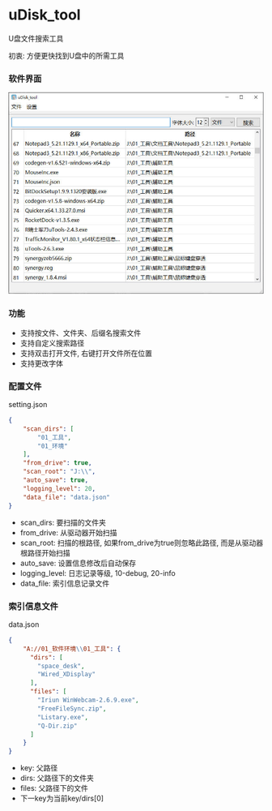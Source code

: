 # uDisk_tool

U盘文件搜索工具 


初衷: 方便更快找到U盘中的所需工具

### 软件界面
![](./imgs/ui.jpg)

### 功能

- 支持按文件、文件夹、后缀名搜索文件
- 支持自定义搜索路径
- 支持双击打开文件, 右键打开文件所在位置
- 支持更改字体

### 配置文件

setting.json
```json
{
    "scan_dirs": [
        "01_工具",
        "01_环境"
    ],
    "from_drive": true,
    "scan_root": "J:\\",
    "auto_save": true,
    "logging_level": 20,
    "data_file": "data.json"
}
```
- scan_dirs: 要扫描的文件夹
- from_drive: 从驱动器开始扫描
- scan_root: 扫描的根路径, 如果from_drive为true则忽略此路径, 而是从驱动器根路径开始扫描
- auto_save: 设置信息修改后自动保存
- logging_level: 日志记录等级, 10-debug, 20-info
- data_file: 索引信息记录文件

### 索引信息文件

data.json
```json
{
    "A://01_软件环境\\01_工具": {
      "dirs": [
        "space_desk",
        "Wired_XDisplay"
      ],
      "files": [
        "Iriun WinWebcam-2.6.9.exe",
        "FreeFileSync.zip",
        "Listary.exe",
        "Q-Dir.zip"
      ]
    }
}
```
- key: 父路径
- dirs: 父路径下的文件夹
- files: 父路径下的文件
- 下一key为当前key/dirs[0]